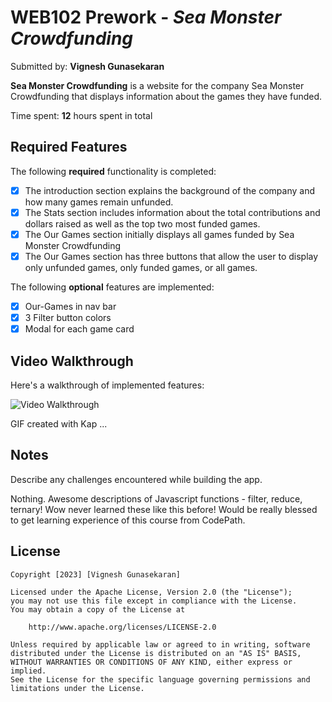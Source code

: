 # WEB102 Prework - _Sea Monster Crowdfunding_

Submitted by: **Vignesh Gunasekaran**

**Sea Monster Crowdfunding** is a website for the company Sea Monster Crowdfunding that displays information about the games they have funded.

Time spent: **12** hours spent in total

## Required Features

The following **required** functionality is completed:

- [x] The introduction section explains the background of the company and how many games remain unfunded.
- [x] The Stats section includes information about the total contributions and dollars raised as well as the top two most funded games.
- [x] The Our Games section initially displays all games funded by Sea Monster Crowdfunding
- [x] The Our Games section has three buttons that allow the user to display only unfunded games, only funded games, or all games.

The following **optional** features are implemented:

- [x] Our-Games in nav bar
- [x] 3 Filter button colors
- [x] Modal for each game card

## Video Walkthrough

Here's a walkthrough of implemented features:

<img src='web1022.gif' title='Video Walkthrough' width='' alt='Video Walkthrough' />

<!-- Replace this with whatever GIF tool you used! -->

GIF created with Kap ...

<!-- Recommended tools:
[Kap](https://getkap.co/) for macOS
[ScreenToGif](https://www.screentogif.com/) for Windows
[peek](https://github.com/phw/peek) for Linux. -->

## Notes

Describe any challenges encountered while building the app.

Nothing. Awesome descriptions of Javascript functions - filter, reduce, ternary! Wow never learned these like this before! Would be really blessed to get learning experience of this course from CodePath.

## License

    Copyright [2023] [Vignesh Gunasekaran]

    Licensed under the Apache License, Version 2.0 (the "License");
    you may not use this file except in compliance with the License.
    You may obtain a copy of the License at

        http://www.apache.org/licenses/LICENSE-2.0

    Unless required by applicable law or agreed to in writing, software
    distributed under the License is distributed on an "AS IS" BASIS,
    WITHOUT WARRANTIES OR CONDITIONS OF ANY KIND, either express or implied.
    See the License for the specific language governing permissions and
    limitations under the License.

<!--
## Keywords

0. seaworthy
1. OOZEdiveTRAPpine
2. 6games-container.stats-card15
3. 11seafoamGAMES_JSON
4. 19187800268BRAIN
5. 74FLANNELclick
6. toLocaleString<div>1ivy
7. zoohowCEDAR (submission)
-->
